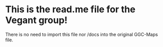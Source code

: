 <h1> This is the read.me file for the Vegant group!</h1>
<p> There is no need to import this file nor /docs into the original GGC-Maps file. </p>

